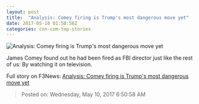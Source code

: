 ```yaml
---
layout: post
title:  "Analysis: Comey firing is Trump's most dangerous move yet"
date: 2017-05-10 01:50:58Z
categories: cnn-com-top-stories
---
```


![Analysis: Comey firing is Trump's most dangerous move yet](http://i2.cdn.cnn.com/cnnnext/dam/assets/150508110431-01-james-comey-file-super-169.jpg)

James Comey found out he had been fired as FBI director just like the rest of us: By watching it on television.


Full story on F3News: [Analysis: Comey firing is Trump's most dangerous move yet](http://www.f3nws.com/n/BkhqNH)

> Posted on: Wednesday, May 10, 2017 6:50:58 AM
